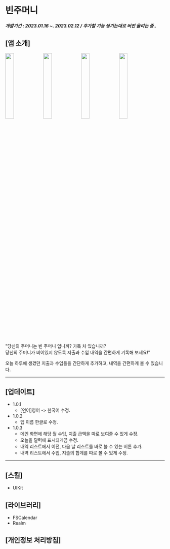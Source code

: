 # 빈주머니
#### _개발기간 : 2023.01.16 ~. 2023.02.12 / 추가할 기능 생기는대로 버전 올리는 중.._

## [앱 소개]
<img width="23%" src="https://user-images.githubusercontent.com/86182850/219360685-44e9d666-04db-408b-b91f-cb86c58c36a6.jpg"/> <img width="23%" src="https://user-images.githubusercontent.com/86182850/219360708-d53ed9fd-8307-4431-b0db-16cb177bdeb0.jpg"/> <img width="23%" src="https://user-images.githubusercontent.com/86182850/219360715-00057ee2-4575-4ac0-b722-af6122b95957.jpg"/> <img width="23%" src="https://user-images.githubusercontent.com/86182850/219360721-d30266fe-7ebd-498b-844c-fcb7f28d71dd.jpg"/>

"당신의 주머니는 빈 주머니 입니까? 가득 차 있습니까?  
당신의 주머니가 비어있지 않도록 지출과 수입 내역을 간편하게 기록해 보세요!"  

오늘 하루에 생겼던 지출과 수입들을 간단하게 추가하고, 내역을 간편하게 볼 수 있습니다.

---

## [업데이트]
* 1.0.1
    - [언어]영어 -> 한국어 수정.
* 1.0.2
    - 앱 이름 한글로 수정.
* 1.0.3
    - 메인 화면에 해당 월 수입, 지출 급액을 따로 보여줄 수 있게 수정.
    - 오늘을 달력에 표시되게끔 수정.
    - 내역 리스트에서 이전, 다음 날 리스트를 바로 볼 수 있는 버튼 추가.
    - 내역 리스트에서 수입, 지출의 합계를 따로 볼 수 있게 수정.
---
## [스킬]
* UIKit

## [라이브러리]
* FSCalendar
* Realm

## [개인정보 처리방침]
